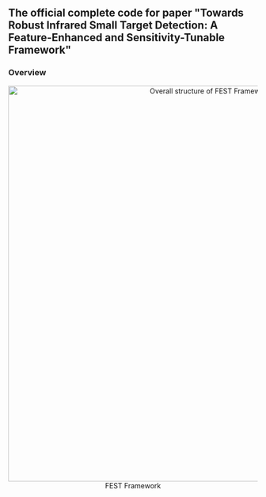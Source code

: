 ## The official complete code for paper "Towards Robust Infrared Small Target Detection: A Feature-Enhanced and Sensitivity-Tunable Framework"


### Overview
<p align="center">
  <img src="img/" alt="Overall structure of FEST Framework" width="800"/></br>
  <span align="center">FEST Framework</span> 
</p>
